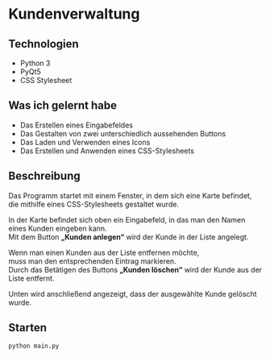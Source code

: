 # Kundenverwaltung

## Technologien
- Python 3  
- PyQt5  
- CSS Stylesheet  

## Was ich gelernt habe
- Das Erstellen eines Eingabefeldes  
- Das Gestalten von zwei unterschiedlich aussehenden Buttons  
- Das Laden und Verwenden eines Icons  
- Das Erstellen und Anwenden eines CSS-Stylesheets  

## Beschreibung
Das Programm startet mit einem Fenster, in dem sich eine Karte befindet,  
die mithilfe eines CSS-Stylesheets gestaltet wurde.  

In der Karte befindet sich oben ein Eingabefeld, in das man den Namen eines Kunden eingeben kann.  
Mit dem Button **„Kunden anlegen“** wird der Kunde in der Liste angelegt.  

Wenn man einen Kunden aus der Liste entfernen möchte,  
muss man den entsprechenden Eintrag markieren.  
Durch das Betätigen des Buttons **„Kunden löschen“** wird der Kunde aus der Liste entfernt.  

Unten wird anschließend angezeigt, dass der ausgewählte Kunde gelöscht wurde.  

##  Starten
```bash
python main.py

